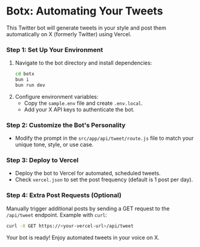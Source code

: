 # Botx: Automating Your Tweets 

This Twitter bot will generate tweets in your style and post them automatically on X (formerly Twitter) using Vercel. 

### Step 1: Set Up Your Environment
1. Navigate to the bot directory and install dependencies:
   ```bash
   cd botx
   bun i
   bun run dev
   ```
2. Configure environment variables:
   - Copy the `sample.env` file and create `.env.local`.
   - Add your X API keys to authenticate the bot.

### Step 2: Customize the Bot's Personality
- Modify the prompt in the `src/app/api/tweet/route.js` file to match your unique tone, style, or use case.

### Step 3: Deploy to Vercel
- Deploy the bot to Vercel for automated, scheduled tweets.
- Check `vercel.json` to set the post frequency (default is 1 post per day).

### Step 4: Extra Post Requests (Optional)
Manually trigger additional posts by sending a GET request to the `/api/tweet` endpoint.
Example with `curl`:
```bash
curl -X GET https://<your-vercel-url>/api/tweet
```

Your bot is ready! Enjoy automated tweets in your voice on X.